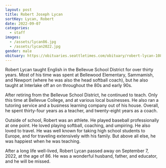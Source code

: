 ```yaml
---
layout: post
title: Robert Joseph Lycan
sortKey: Lycan, Robert
date: 2022-09-07
categories:
  - staff
images:
  - /assets/lycan86.jpg
  - /assets/lycan2022.jpg
gender: male
obituary: https://obituaries.seattletimes.com/obituary/robert-lycan-1086265510
---
```

Robert Lycan taught English in the Bellevue School District for over thirty years. Most of his time was spent at Bellewood Elementary, Sammamish, and Newport (where he was also the head softball coach), but he also taught at Interlake off an on throughout the 80s and early 90s.

After retiring from the Bellevue School District, he continued to teach. Only this time at Bellevue College, and at various local businesses. He also ran a tutoring service and a business learning company out of his house. Overall, he spent thirty-four years as a teacher, and twenty-eight years as a coach.

O﻿utside of school, Robert was an athlete. He played baseball professionally at one point. He loved playing softball, coaching, and umpiring. He also loved to travel. He was well known for taking high school students to Europe, and for traveling extensively with his family. But above all else, he was happiest when he was teaching.

A﻿fter a long life well-lived, Robert Lycan passed away on September 7, 2022, at the age of 86. He was a wonderful husband, father, and educator, and he will be missed.